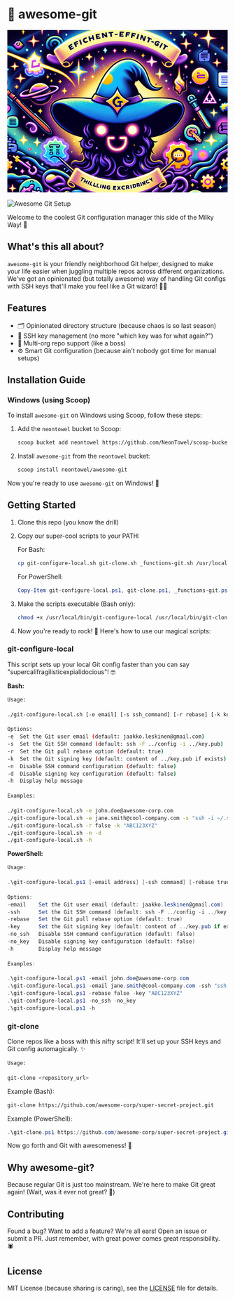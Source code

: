 # 🚀 awesome-git

![Awesome Git Setup](awesome-git.png)

![Awesome Git Setup](https://img.shields.io/badge/Awesome-Git%20Setup-blue?style=for-the-badge&logo=visualstudiocode)


Welcome to the coolest Git configuration manager this side of the Milky Way! 🌌

## What's this all about?

`awesome-git` is your friendly neighborhood Git helper, designed to make your life easier when juggling multiple repos across different organizations. We've got an opinionated (but totally awesome) way of handling Git configs with SSH keys that'll make you feel like a Git wizard! 🧙‍♂️

## Features

- 🗂️ Opinionated directory structure (because chaos is so last season)
- 🔑 SSH key management (no more "which key was for what again?")
- 🏢 Multi-org repo support (like a boss)
- ⚙️ Smart Git configuration (because ain't nobody got time for manual setups)

## Installation Guide

### Windows (using Scoop)

To install `awesome-git` on Windows using Scoop, follow these steps:

1. Add the `neontowel` bucket to Scoop:

   ```sh
   scoop bucket add neontowel https://github.com/NeonTowel/scoop-bucket
   ```

2. Install `awesome-git` from the `neontowel` bucket:

   ```sh
   scoop install neontowel/awesome-git
   ```

Now you're ready to use `awesome-git` on Windows! 🎉

## Getting Started

1. Clone this repo (you know the drill)
2. Copy our super-cool scripts to your PATH:

    For Bash:

    ```bash
    cp git-configure-local.sh git-clone.sh _functions-git.sh /usr/local/bin/
    ```

    For PowerShell:
   
    ```powershell
    Copy-Item git-configure-local.ps1, git-clone.ps1, _functions-git.ps1 -Destination $env:USERPROFILE\Documents\WindowsPowerShell\Scripts\
    ```

3. Make the scripts executable (Bash only):
 
    ```bash
    chmod +x /usr/local/bin/git-configure-local /usr/local/bin/git-clone
    ```

4. Now you're ready to rock! 🎸 Here's how to use our magical scripts:

### git-configure-local

This script sets up your local Git config faster than you can say "supercalifragilisticexpialidocious"! 🤓

**Bash:**

```bash
Usage:

./git-configure-local.sh [-e email] [-s ssh_command] [-r rebase] [-k key] [-n] [-d] [-h]

Options:
-e  Set the Git user email (default: jaakko.leskinen@gmail.com)
-s  Set the Git SSH command (default: ssh -F ../config -i ../key.pub)
-r  Set the Git pull rebase option (default: true)
-k  Set the Git signing key (default: content of ../key.pub if exists)
-n  Disable SSH command configuration (default: false)
-d  Disable signing key configuration (default: false)
-h  Display help message

Examples:

./git-configure-local.sh -e john.doe@awesome-corp.com
./git-configure-local.sh -e jane.smith@cool-company.com -s "ssh -i ~/.ssh/custom_key"
./git-configure-local.sh -r false -k "ABC123XYZ"
./git-configure-local.sh -n -d
./git-configure-local.sh -h
```

**PowerShell:**

```powershell
Usage:

.\git-configure-local.ps1 [-email address] [-ssh command] [-rebase true|false] [-key value] [-no_ssh] [-no_key] [-h]

Options:
-email    Set the Git user email (default: jaakko.leskinen@gmail.com)
-ssh      Set the Git SSH command (default: ssh -F ../config -i ../key.pub)
-rebase   Set the Git pull rebase option (default: true)
-key      Set the Git signing key (default: content of ../key.pub if exists)
-no_ssh   Disable SSH command configuration (default: false)
-no_key   Disable signing key configuration (default: false)
-h        Display help message

Examples:

.\git-configure-local.ps1 -email john.doe@awesome-corp.com
.\git-configure-local.ps1 -email jane.smith@cool-company.com -ssh "ssh -i ~/.ssh/custom_key"
.\git-configure-local.ps1 -rebase false -key "ABC123XYZ"
.\git-configure-local.ps1 -no_ssh -no_key
.\git-configure-local.ps1 -h
```

### git-clone

Clone repos like a boss with this nifty script! It'll set up your SSH keys and Git config automagically. ✨

```bash
Usage:

git-clone <repository_url>
```

Example (Bash):

```bash
git-clone https://github.com/awesome-corp/super-secret-project.git
```


Example (PowerShell):

```powershell
.\git-clone.ps1 https://github.com/awesome-corp/super-secret-project.git
```
   
Now go forth and Git with awesomeness! 🚀

## Why awesome-git?

Because regular Git is just too mainstream. We're here to make Git great again! (Wait, was it ever not great? 🤔)

## Contributing

Found a bug? Want to add a feature? We're all ears! Open an issue or submit a PR. Just remember, with great power comes great responsibility. 🕷️

## License

MIT License (because sharing is caring), see the [LICENSE](LICENSE) file for details.
